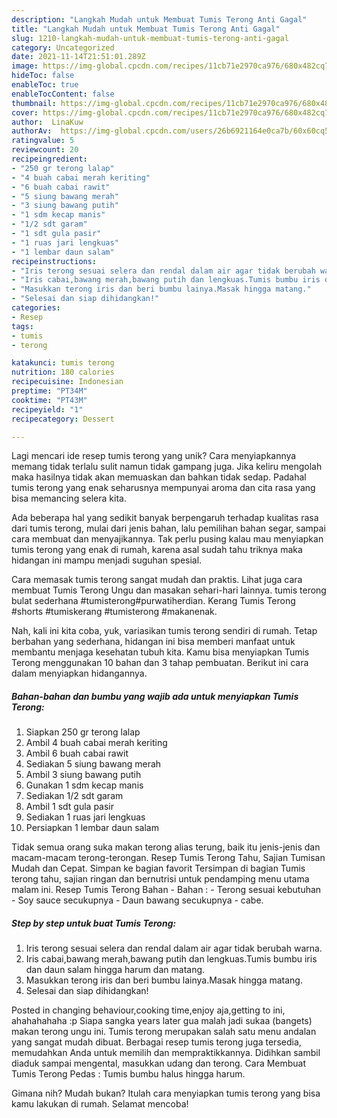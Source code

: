 ```yaml
---
description: "Langkah Mudah untuk Membuat Tumis Terong Anti Gagal"
title: "Langkah Mudah untuk Membuat Tumis Terong Anti Gagal"
slug: 1210-langkah-mudah-untuk-membuat-tumis-terong-anti-gagal
category: Uncategorized
date: 2021-11-14T21:51:01.289Z
image: https://img-global.cpcdn.com/recipes/11cb71e2970ca976/680x482cq70/tumis-terong-foto-resep-utama.jpg
hideToc: false
enableToc: true
enableTocContent: false
thumbnail: https://img-global.cpcdn.com/recipes/11cb71e2970ca976/680x482cq70/tumis-terong-foto-resep-utama.jpg
cover: https://img-global.cpcdn.com/recipes/11cb71e2970ca976/680x482cq70/tumis-terong-foto-resep-utama.jpg
author:  LinaKuw
authorAv:  https://img-global.cpcdn.com/users/26b6921164e0ca7b/60x60cq50/avatar.jpg
ratingvalue: 5
reviewcount: 20
recipeingredient:
- "250 gr terong lalap"
- "4 buah cabai merah keriting"
- "6 buah cabai rawit"
- "5 siung bawang merah"
- "3 siung bawang putih"
- "1 sdm kecap manis"
- "1/2 sdt garam"
- "1 sdt gula pasir"
- "1 ruas jari lengkuas"
- "1 lembar daun salam"
recipeinstructions:
- "Iris terong sesuai selera dan rendal dalam air agar tidak berubah warna."
- "Iris cabai,bawang merah,bawang putih dan lengkuas.Tumis bumbu iris dan daun salam hingga harum dan matang."
- "Masukkan terong iris dan beri bumbu lainya.Masak hingga matang."
- "Selesai dan siap dihidangkan!"
categories:
- Resep
tags:
- tumis
- terong

katakunci: tumis terong 
nutrition: 180 calories
recipecuisine: Indonesian
preptime: "PT34M"
cooktime: "PT43M"
recipeyield: "1"
recipecategory: Dessert

---
```



Lagi mencari ide resep tumis terong yang unik? Cara menyiapkannya memang tidak terlalu sulit namun tidak gampang juga. Jika keliru mengolah maka hasilnya tidak akan memuaskan dan bahkan tidak sedap. Padahal tumis terong yang enak seharusnya mempunyai aroma dan cita rasa yang bisa memancing selera kita.


Ada beberapa hal yang sedikit banyak berpengaruh terhadap kualitas rasa dari tumis terong, mulai dari jenis bahan, lalu pemilihan bahan segar, sampai cara membuat dan menyajikannya. Tak perlu pusing kalau mau menyiapkan tumis terong yang enak di rumah, karena asal sudah tahu triknya maka hidangan ini mampu menjadi suguhan spesial.

Cara memasak tumis terong sangat mudah dan praktis. Lihat juga cara membuat Tumis Terong Ungu dan masakan sehari-hari lainnya. tumis terong bulat sederhana #tumisterong#purwatiherdian. Kerang Tumis Terong #shorts #tumiskerang #tumisterong #makanenak.


Nah, kali ini kita coba, yuk, variasikan tumis terong sendiri di rumah. Tetap berbahan yang sederhana, hidangan ini bisa memberi manfaat untuk membantu menjaga kesehatan tubuh kita. Kamu bisa menyiapkan Tumis Terong menggunakan 10 bahan dan 3 tahap pembuatan. Berikut ini cara dalam menyiapkan hidangannya.

<!--inarticleads1-->

##### Bahan-bahan dan bumbu yang wajib ada untuk menyiapkan Tumis Terong:

1. Siapkan 250 gr terong lalap
1. Ambil 4 buah cabai merah keriting
1. Ambil 6 buah cabai rawit
1. Sediakan 5 siung bawang merah
1. Ambil 3 siung bawang putih
1. Gunakan 1 sdm kecap manis
1. Sediakan 1/2 sdt garam
1. Ambil 1 sdt gula pasir
1. Sediakan 1 ruas jari lengkuas
1. Persiapkan 1 lembar daun salam


Tidak semua orang suka makan terong alias terung, baik itu jenis-jenis dan macam-macam terong-terongan. Resep Tumis Terong Tahu, Sajian Tumisan Mudah dan Cepat. Simpan ke bagian favorit Tersimpan di bagian Tumis terong tahu, sajian ringan dan bernutrisi untuk pendamping menu utama malam ini. Resep Tumis Terong Bahan - Bahan : - Terong sesuai kebutuhan - Soy sauce secukupnya - Daun bawang secukupnya - cabe. 

<!--inarticleads2-->

##### Step by step untuk buat Tumis Terong:

1. Iris terong sesuai selera dan rendal dalam air agar tidak berubah warna.
1. Iris cabai,bawang merah,bawang putih dan lengkuas.Tumis bumbu iris dan daun salam hingga harum dan matang.
1. Masukkan terong iris dan beri bumbu lainya.Masak hingga matang.
1. Selesai dan siap dihidangkan!

Posted in changing behaviour,cooking time,enjoy aja,getting to ini, ahahahahaha :p Siapa sangka years later gua malah jadi sukaa (bangets) makan terong ungu ini. Tumis terong merupakan salah satu menu andalan yang sangat mudah dibuat. Berbagai resep tumis terong juga tersedia, memudahkan Anda untuk memilih dan mempraktikkannya. Didihkan sambil diaduk sampai mengental, masukkan udang dan terong. Cara Membuat Tumis Terong Pedas : Tumis bumbu halus hingga harum. 

Gimana nih? Mudah bukan? Itulah cara menyiapkan tumis terong yang bisa kamu lakukan di rumah. Selamat mencoba!
